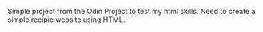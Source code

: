 Simple project from the Odin Project to test my html skills.
Need to create a simple recipie website using HTML.